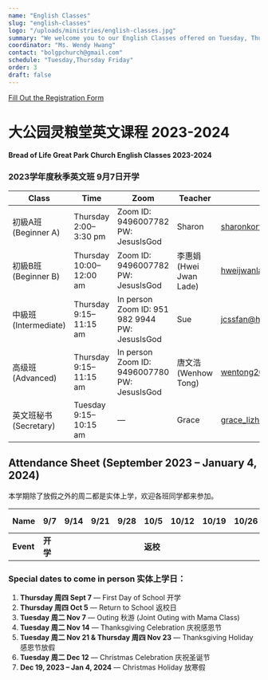 ```yaml
---
name: "English Classes"
slug: "english-classes"
logo: "/uploads/ministries/english-classes.jpg"
summary: "We welcome you to our English Classes offered on Tuesday, Thursday, and Friday."
coordinator: "Ms. Wendy Hwang"
contact: "bolgpchurch@gmail.com"
schedule: "Tuesday,Thursday Friday"
order: 3
draft: false
---
```


<a href="https://docs.google.com/forms/d/e/1FAIpQLSfwo_ZhzU6-ydt1Lxif19ZevtZLnMKixggxzIhd3phP38mUnQ/viewform" target="_blank" rel="noopener noreferrer">
  Fill Out the Registration Form
</a>

# 大公园灵粮堂英文课程 2023-2024

**Bread of Life Great Park Church English Classes 2023-2024**

### 2023学年度秋季英文班 9月7日开学

| Class              | Time                    | Zoom                                                 | Teacher              | Email                                                     |
| ------------------ | ----------------------- | ---------------------------------------------------- | -------------------- | --------------------------------------------------------- |
| 初級A班 (Beginner A)  | Thursday 2:00–3:30 pm   | Zoom ID: 9496007782<br>PW: JesusIsGod                | Sharon               | [sharonkorf100@gmail.com](mailto:sharonkorf100@gmail.com) |
| 初級B班 (Beginner B)  | Thursday 10:00–12:00 am | Zoom ID: 9496007782<br>PW: JesusIsGod                | 李惠娟 (Hwei Jwan Lade) | [hweijwanlade@gmail.com](mailto:hweijwanlade@gmail.com)   |
| 中級班 (Intermediate) | Thursday 9:15–11:15 am  | In person<br>Zoom ID: 951 982 9944<br>PW: JesusIsGod | Sue                  | [jcssfan@hotmail.com](mailto:jcssfan@hotmail.com)         |
| 高级班 (Advanced)     | Thursday 9:15–11:15 am  | In person<br>Zoom ID: 9496007780<br>PW: JesusIsGod   | 唐文浩 (Wenhow Tong)    | [wentong209@yahoo.com](mailto:wentong209@yahoo.com)       |
| 英文班秘书 (Secretary)  | Tuesday 9:15–10:15 am   | —                                                    | Grace                | [grace\_lizhen@yahoo.com](mailto:grace_lizhen@yahoo.com)  |

## Attendance Sheet (September 2023 – January 4, 2024)

本学期除了放假之外的周二都是实体上学，欢迎各班同学都来参加。

| Name      | 9/7    | 9/14 | 9/21 | 9/28 | 10/5   | 10/12 | 10/19 | 10/26 | 11/2 | 11/7       | 11/9 | 11/14      | 11/16 | 11/21/23  | 12/12    | 12/19–1/4 |
| --------- | ------ | ---- | ---- | ---- | ------ | ----- | ----- | ----- | ---- | ---------- | ---- | ---------- | ----- | --------- | -------- | --------- |
| **Event** | **开学** |      |      |      | **返校** |       |       |       |      | **Outing** |      | **Thanks** |       | **感恩节放假** | **Xmas** | **放寒假**   |

### Special dates to come in person 实体上学日：

1. **Thursday 周四 Sept 7** — First Day of School 开学
2. **Thursday 周四 Oct 5** — Return to School 返校日
3. **Tuesday 周二 Nov 7** — Outing 秋游 (Joint Outing with Mama Class)
4. **Tuesday 周二 Nov 14** — Thanksgiving Celebration 庆祝感恩节
5. **Tuesday 周二 Nov 21 & Thursday 周四 Nov 23** — Thanksgiving Holiday 感恩节放假
6. **Tuesday 周二 Dec 12** — Christmas Celebration 庆祝圣诞节
7. **Dec 19, 2023 – Jan 4, 2024** — Christmas Holiday 放寒假
